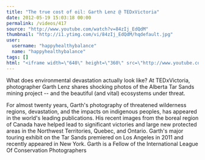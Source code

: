 ```yaml
---
title: "The true cost of oil: Garth Lenz @ TEDxVictoria"
date: 2012-05-19 15:03:18 00:00
permalink: /videos/417
source: "http://www.youtube.com/watch?v=84zIj_EdQdM"
thumbnail: "http://i1.ytimg.com/vi/84zIj_EdQdM/hqdefault.jpg"
user:
  username: "happyhealthybalance"
  name: "happyhealthybalance"
tags: []
html: "<iframe width=\"640\" height=\"360\" src=\"http://www.youtube.com/embed/84zIj_EdQdM?wmode=transparent&fs=1&feature=oembed\" frameborder=\"0\" allowfullscreen></iframe>"
---
```


What does environmental devastation actually look like? At TEDxVictoria, photographer Garth Lenz shares shocking photos of the Alberta Tar Sands mining project -- and the beautiful (and vital) ecosystems under threat.

For almost twenty years, Garth's photography of threatened wilderness regions, devastation, and the impacts on indigenous peoples, has appeared in the world's leading publications. His recent images from the boreal region of Canada have helped lead to significant victories and large new protected areas in the Northwest Territories, Quebec, and Ontario. Garth's major touring exhibit on the Tar Sands premiered on Los Angeles in 2011 and recently appeared in New York. Garth is a Fellow of the International League Of Conservation Photographers